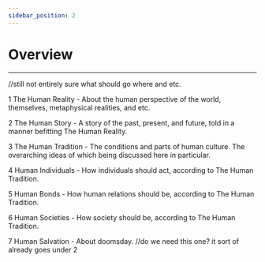 ```yaml
---
sidebar_position: 2
---
```


# Overview

---

//still not entirely sure what should go where and etc.

1 The Human Reality - About the human perspective of the world, themselves, metaphysical realities, and etc.

2 The Human Story - A story of the past, present, and future, told in a manner befitting The Human Reality.

3 The Human Tradition - The conditions and parts of human culture. The overarching ideas of which being discussed here in particular.

4 Human Individuals - How individuals should act, according to The Human Tradition.

5 Human Bonds - How human relations should be, according to The Human Tradition.

6 Human Societies - How society should be, according to The Human Tradition.

7 Human Salvation - About doomsday. //do we need this one? it sort of already goes under 2